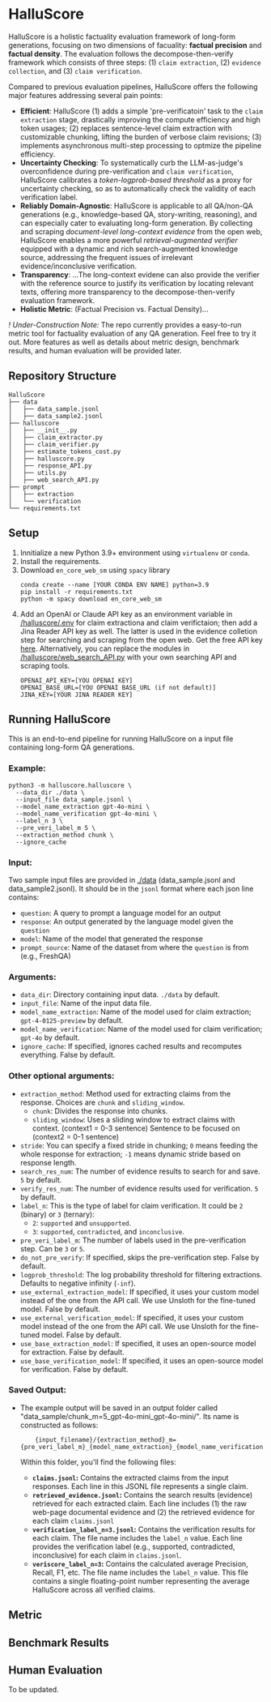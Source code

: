 
# HalluScore

HalluScore is a holistic factuality evaluation framework of long-form generations, focusing on two dimensions of facuality: **factual precision** and **factual density**. The evaluation follows the decompose-then-verify framework which consists of three steps: (1) `claim extraction`, (2) `evidence collection`, and (3) `claim verification`. 

Compared to previous evaluation pipelines, HalluScore offers the following major features addressing several pain points:

- **Efficient**: HalluScore (1) adds a simple 'pre-verificatoin' task to the `claim extraction` stage, drastically improving the compute efficiency and high token usages; (2) replaces sentence-level claim extraction with customizable chunking, lifting the burden of verbose claim revisions; (3) implements asynchronous multi-step processing to optmize the pipeline efficiency.
- **Uncertainty Checking**: To systematically curb the LLM-as-judge's overconfidence during pre-verification and `claim verification`, HalluScore calibrates a *token-logprob-based threshold* as a proxy for uncertainty checking, so as to automatically check the validity of each verification label.
- **Reliably Domain-Agnostic**: HalluScore is applicable to all QA/non-QA generations (e.g., knowledge-based QA, story-writing, reasoning), and can especially cater to evaluating long-form generation. By collecting and scraping *document-level long-context evidence* from the open web, HalluScore enables a more powerful *retrieval-augmented verifier* equipped with a dynamic and rich search-augmented knowledge source, addressing the frequent issues of irrelevant evidence/inconclusive verification. 
- **Transparency**: ...The long-context evidene can also provide the verifier with the reference source to justify its verification by locating relevant texts, offering more transparency to the decompose-then-verify evaluation framework.
- **Holistic Metric**: (Factual Precision vs. Factual Density)...

*! Under-Construction Note:* The repo currently provides a easy-to-run metric tool for factuality evaluation of any QA generation. Feel free to try it out. More features as well as details about metric design, benchmark results, and human evaluation will be provided later.

## Repository Structure
```
HalluScore
├── data
│   ├── data_sample.jsonl
│   ├── data_sample2.jsonl
├── halluscore
│   ├── __init__.py
│   ├── claim_extractor.py
│   ├── claim_verifier.py
│   ├── estimate_tokens_cost.py
│   ├── halluscore.py
│   ├── response_API.py
│   ├── utils.py
│   ├── web_search_API.py
├── prompt
│   ├── extraction
│   └── verification
└── requirements.txt
```

## Setup
1. Innitialize a new Python 3.9+ environment using `virtualenv` or `conda`.
2. Install the requirements.
3. Download `en_core_web_sm` using `spacy` library
    ```
    conda create --name [YOUR CONDA ENV NAME] python=3.9
    pip install -r requirements.txt
    python -m spacy download en_core_web_sm
    ```
4. Add an OpenAI or Claude API key as an environment variable in [/halluscore/.env](/halluscore/.env) for claim extractiona and claim verifictaion; then add a Jina Reader API key as well. The latter is used in the evidence colletion step for searching and scraping from the open web. Get the free API key [here](https://jina.ai/reader). Alternatively, you can replace the modules in [/halluscore/web_search_API.py](/halluscore/web_search_API.py) with your own searching API and scraping tools.
    ```
    OPENAI_API_KEY=[YOU OPENAI KEY]
    OPENAI_BASE_URL=[YOU OPENAI BASE_URL (if not default)]
    JINA_KEY=[YOUR JINA READER KEY]
    ```


## Running HalluScore
This is an end-to-end pipeline for running HalluScore on a input file containing long-form QA generations.

### Example:
```
python3 -m halluscore.halluscore \
  --data_dir ./data \
  --input_file data_sample.jsonl \
  --model_name_extraction gpt-4o-mini \
  --model_name_verification gpt-4o-mini \
  --label_n 3 \
  --pre_veri_label_m 5 \
  --extraction_method chunk \
  --ignore_cache
```

### Input:
Two sample input files are provided in [./data](./data) (data_sample.jsonl and data_sample2.jsonl). It should be in the `jsonl` format where each json line contains:
* `question`: A query to prompt a language model for an output
* `response`: An output generated by the language model given the `question`
* `model`: Name of the model that generated the response
* `prompt_source`: Name of the dataset from where the `question` is from (e.g., FreshQA)

### Arguments:

* `data_dir`: Directory containing input data. `./data` by default.
* `input_file`: Name of the input data file.
* `model_name_extraction`: Name of the model used for claim extraction; `gpt-4-0125-preview` by default.
* `model_name_verification`: Name of the model used for claim verification; `gpt-4o` by default.
* `ignore_cache`: If specified, ignores cached results and recomputes everything. False by default.

### Other optional arguments:

* `extraction_method`: Method used for extracting claims from the response. Choices are `chunk` and `sliding_window`.
    * `chunk`: Divides the response into chunks.
    * `sliding_window`: Uses a sliding window to extract claims with context. (context1 = 0-3 sentence) <SOS>Sentence to be focused on<EOS> (context2 = 0-1 sentence)
* `stride`: You can specify a fixed stride in chunking; `0` means feeding the whole response for extraction; `-1` means dynamic stride based on response length.
* `search_res_num`: The number of evidence results to search for and save. `5` by default.
* `verify_res_num`: The number of evidence results used for verification. `5` by default.
* `label_n`: This is the type of label for claim verification. It could be `2` (binary) or `3` (ternary):
    * `2`: `supported` and `unsupported`.
    * `3`: `supported`, `contradicted`, and `inconclusive`.
* `pre_veri_label_m`: The number of labels used in the pre-verification step. Can be `3` or `5`.
* `do_not_pre_verify`: If specified, skips the pre-verification step. False by default.
* `logprob_threshold`: The log probability threshold for filtering extractions. Defaults to negative infinity (`-inf`).
* `use_external_extraction_model`: If specified, it uses your custom model instead of the one from the API call. We use Unsloth for the fine-tuned model. False by default.
* `use_external_verification_model`: If specified, it uses your custom model instead of the one from the API call. We use Unsloth for the fine-tuned model. False by default.
* `use_base_extraction_model`: If specified, it uses an open-source model for extraction. False by default.
* `use_base_verification_model`: If specified, it uses an open-source model for verification. False by default.


### Saved Output:
*   The example output will be saved in an output folder called "data_sample/chunk_m=5_gpt-4o-mini_gpt-4o-mini/". Its name is constructed as follows:
      ```
          {input_filename}/{extraction_method}_m={pre_veri_label_m}_{model_name_extraction}_{model_name_verification}
      ```

    Within this folder, you'll find the following files:

    *   **`claims.jsonl`:** Contains the extracted claims from the input responses. Each line in this JSONL file represents a single claim.
    *   **`retrieved_evidence.jsonl`:** Contains the search results (evidence) retrieved for each extracted claim. Each line includes (1) the raw web-page documental evidence and (2) the retrieved evidence for each claim `claims.jsonl`
    *   **`verification_label_n=3.jsonl`:** Contains the verification results for each claim. The file name includes the `label_n` value. Each line provides the verification label (e.g., supported, contradicted, inconclusive) for each claim in `claims.jsonl`.
    *   **`veriscore_label_n=3`:** Contains the calculated average Precision, Recall, F1, etc. The file name includes the `label_n` value. This file contains a single floating-point number representing the average HalluScore across all verified claims.

## Metric

## Benchmark Results

## Human Evaluation

To be updated.

